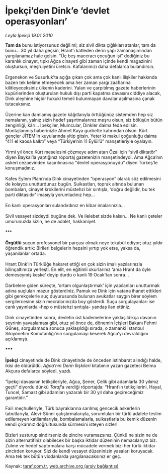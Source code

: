# İpekçi’den Dink’e ‘devlet operasyonları’

*Leyla İpekçi 19.01.2010*

<div class="yazi"><b>Tam da</b> bunu istiyorsunuz değil mi; siz sivil dikta çığlıkları atanlar, tam da bunu... 30 yıl daha geçsin, Hrant’ı katleden derin yapı zamanaşımından yargılanamaz hale gelsin. “Üç beş maceracı çocuğun işi” dediğiniz bu karanlık cinayet, tıpkı Ağca cinayeti gibi zaman içinde kendi magazinini oluştursun, meşruiyetini üretsin. Kafalarımızı daha defalarca bulandırsın. <br/><br/>Ergenekon ve Susurluk’ta açığa çıkan çok ama çok kanlı ilişkiler hakkında bazen tek kelime etmeyecek ama her zaman yargı zaaflarına kilitleyeceksiniz ülkenin kaderini. Yalan ve çarpıtılmış gazete haberlerinin kupürlerinden oluşturulan hukuk dışı parti kapatma davasını ciddiye alacak, Dink aleyhine hiçbir hukuki temeli bulunmayan davalar açılmasına çanak tutacaksınız. <br/><br/>Üzerine kan damlamış gazete kâğıtlarıyla örttüğünüz sistemden hep siz nemalanın, yalnız sizin hedef şaşırtmalarınız meşru olsun, siz bölüşün bütün zenginliği, kârı... İpekçiler, Mumcular, Dinkler daima feda edilsin. Montajlanmış haberinizle Ahmet Kaya gurbette kahrından ölsün. Kürt gençler JİTEM’in kuyularında yitip gitsin. Yeter ki makul çoğunluğu daima “411 el kaosa kalktı” veya “Türkiye’nin 11 Eylül’ü” manşetleriyle oyalayın. <br/><br/>Yirmi yıl önce Kürt meselesini çözmeye adım atan Özal için “sivil diktatör” diyen Baykal’la yaptığınız röportaj gazetenizin manşetindeydi. Ama Ağca’nın askerî cezaevinden kaçırılmasına “devlet operasyonuydu” diyen Türkeş’le konuşmadınız. <br/><br/>Kafes Eylem Planı’nda Dink cinayetinden “operasyon” olarak söz edilmesini de kolayca unutturdunuz bugün. Suikastları, toprak altında bulunan bombaları, cinayet krokilerini müstehzi bir sırıtışla, ‘doğru değildir, bu tek parti diktasıdır’ imasıyla yorumladınız hep... <br/><br/>En kanlı operasyonları sulandırdınız en kibar imalarınızla... <br/><br/>Sivil vesayet sizdeydi bugüne dek. Ve ilelebet sizde kalsın... Ne kanlı çeteler umurunuzda sizin, ne de adalet, hakkaniyet. <br/><br/>***<b> <br/><br/>Örgütlü</b> suçun profesyonel bir parçası olmak neye tekabül ediyor; otuz yıldır öğrendik artık: Birileri belgelerin hepsini yırtıp yok etse, yaksa da, yaşanılanlar ortada. <br/><br/>Hrant Dink’in Türklüğe hakaret ettiği en çok sizin imalı yazılarınızla bilinçaltımıza yerleşti. En elit, en eğitimli okurlarınız ‘ama Hrant da öyle demeseymiş keşke’ deyip durdu o kanlı 19 Ocak’tan sonra... <br/><br/>Darbelere giden süreçte, ‘ortam olgunlaştırmak’ için yapılanları unutturmak adına suçluları mazur gösterdiniz. Pamuk ve Dink için vatana ihanet ettikleri gibi gerekçelerle suç duyurusunda bulunan avukatlar saygın birer söylem sergilercesine sizin mecralarınızda boy gösterdi. Suçu sorgulayanları ise canlı yayınlarda –hep o müstehzi sırıtışla- yandaş ilan ettiniz. <br/><br/>Dink cinayetinden sonra, devletin üst kademelerine yaklaşıldıkça davanın seyrinin yavaşlaması gibi, otuz yıl önce de, dönemin İçişleri Bakanı Fehmi Güneş, sorgulamada sonuca yaklaşıldığı sırada, o zamanki İstanbul Sıkıyönetim Komutanlığı’nın sorgulamayı keserek Ağca’yı devraldığını açıklamıştı. <b><br/><br/>*** <br/><br/>İpekçi</b> cinayetinde de Dink cinayetinde de önceden istihbarat alındığı halde, ikisi de öldürüldü. <i>Ağca’nın Derin İlişkileri</i> kitabının yazarı gazeteci Belma Akçura defalarca söyledi, yazdı. <br/><br/>“İpekçi davasının tetikçileriyle, Ağca, Şener, Çelik gibi adamlarla 30 yılımız geçti” diyordu dünkü <i>Taraf</i>’a verdiği röportajda: “Hrant’ın tetikçilerini, Hayal, Tuncel, Samast gibi adamları yazarak bir 30 yıl daha geçireceğimiz garantidir.” <br/><br/>Faili meçhulleriyle, Türk bayraklarına sarılmış gencecik askerlerin tabutlarıyla, Alevi-Sünni çatıştırmalarıyla, sorumluları bir türlü adalete teslim edilemeyen katliamlarıyla, bombalamalarla, suikastlarla bu kemik düzenin kendi çıkarınız doğrultusunda sürmesini isteyen sizler! <br/><br/>Bizleri susturup sindirseniz de zincire vuramazsınız. Çünkü ne sizin ne de sizin alternatifiniz olabilecek bir başka iktidar düzeninin nemacılarıyız biz. Zulme ve hedef saptırmalara karşı mücadele vermek bizi her türlü iktidar zincirden koruyor. Sizi de kendi vesayet düzeninizin yasaları koruyacak. Ama tek tek bütün vicdanlarda yargılanacaksınız er geç.</div>

Kaynak: [taraf.com.tr](http://taraf.com.tr:80/makale/9590.htm), [web.archive.org (arşiv bağlantısı)](http://web.archive.org/web/20100331025342/http://taraf.com.tr:80/makale/9590.htm)
